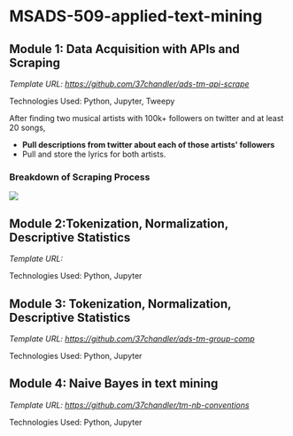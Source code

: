 # MSADS-509-applied-text-mining

## Module 1: Data Acquisition with APIs and Scraping
<i>Template URL: https://github.com/37chandler/ads-tm-api-scrape </i>
<p>Technologies Used: Python, Jupyter, Tweepy</p>

After finding two musical artists with 100k+ followers on twitter and at least 20 songs,
<ul>
  <li><b>Pull descriptions from twitter about each of those artists' followers</b></li>
  <li>Pull and store the lyrics for both artists.</li>
</ul>

### Breakdown of Scraping Process
<img src='https://user-images.githubusercontent.com/36943200/167715336-b200af78-e173-4e2b-acde-2212f99f4126.png'></img>

## Module 2:Tokenization, Normalization, Descriptive Statistics
<i>Template URL: [ ](https://github.com/37chandler/ads-tm-token-norm/)</i>
<p>Technologies Used: Python, Jupyter</p>

## Module 3: Tokenization, Normalization, Descriptive Statistics
<i>Template URL: https://github.com/37chandler/ads-tm-group-comp</i>
<p>Technologies Used: Python, Jupyter</p>

## Module 4: Naive Bayes in text mining
<i>Template URL: https://github.com/37chandler/tm-nb-conventions </i>
<p>Technologies Used: Python, Jupyter</p>
